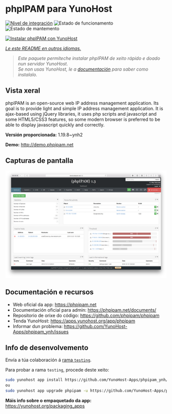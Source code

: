 <!--
NOTA: Este README foi creado automáticamente por <https://github.com/YunoHost/apps/tree/master/tools/readme_generator>
NON debe editarse manualmente.
-->

# phpIPAM para YunoHost

[![Nivel de integración](https://dash.yunohost.org/integration/phpipam.svg)](https://dash.yunohost.org/appci/app/phpipam) ![Estado de funcionamento](https://ci-apps.yunohost.org/ci/badges/phpipam.status.svg) ![Estado de mantemento](https://ci-apps.yunohost.org/ci/badges/phpipam.maintain.svg)

[![Instalar phpIPAM con YunoHost](https://install-app.yunohost.org/install-with-yunohost.svg)](https://install-app.yunohost.org/?app=phpipam)

*[Le este README en outros idiomas.](./ALL_README.md)*

> *Este paquete permíteche instalar phpIPAM de xeito rápido e doado nun servidor YunoHost.*  
> *Se non usas YunoHost, le a [documentación](https://yunohost.org/install) para saber como instalalo.*

## Vista xeral

phpIPAM is an open-source web IP address management application. Its goal is to provide light and simple IP address management application. It is ajax-based using jQuery libraries, it uses php scripts and javascript and some HTML5/CSS3 features, so some modern browser is preferred to be able to display javascript quickly and correctly.

**Versión proporcionada:** 1.19.8~ynh2

**Demo:** <http://demo.phpipam.net>

## Capturas de pantalla

![Captura de pantalla de phpIPAM](./doc/screenshots/dashboard.png)

## Documentación e recursos

- Web oficial da app: <https://phpipam.net>
- Documentación oficial para admin: <https://phpipam.net/documents/>
- Repositorio de orixe do código: <https://github.com/phpipam/phpipam>
- Tenda YunoHost: <https://apps.yunohost.org/app/phpipam>
- Informar dun problema: <https://github.com/YunoHost-Apps/phpipam_ynh/issues>

## Info de desenvolvemento

Envía a túa colaboración á [rama `testing`](https://github.com/YunoHost-Apps/phpipam_ynh/tree/testing).

Para probar a rama `testing`, procede deste xeito:

```bash
sudo yunohost app install https://github.com/YunoHost-Apps/phpipam_ynh/tree/testing --debug
ou
sudo yunohost app upgrade phpipam -u https://github.com/YunoHost-Apps/phpipam_ynh/tree/testing --debug
```

**Máis info sobre o empaquetado da app:** <https://yunohost.org/packaging_apps>

